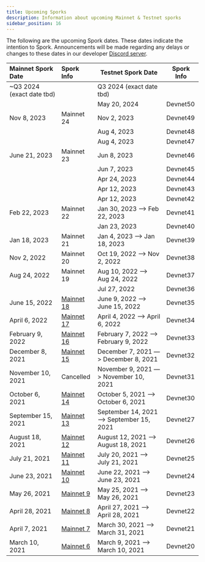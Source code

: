 ```yaml
---
title: Upcoming Sporks
description: Information about upcoming Mainnet & Testnet sporks
sidebar_position: 16
---
```


The following are the upcoming Spork dates. These dates indicate the intention to Spork. Announcements will be made regarding any delays or changes to these dates in our developer [Discord server](http://discord.gg/flow).

<div className="spork-table">

| Mainnet Spork Date          | Spork Info                             | Testnet Spork Date                       | Spork Info |
|:----------------------------|:---------------------------------------|------------------------------------------|------------|
| ~Q3 2024 (exact date tbd) |                                        | Q3 2024 (exact date tbd)               |            |
 |                             |                                        | May 20, 2024                             | Devnet50   |
| Nov 8, 2023                 | Mainnet 24                             | Nov 2, 2023                              | Devnet49   |
|                             |                                        | Aug 4, 2023                              | Devnet48   |
|                             |                                        | Aug 4, 2023                              | Devnet47   |
| June 21, 2023               | Mainnet 23                             | Jun 8, 2023                              | Devnet46   |
|                             |                                        | Jun 7, 2023                              | Devnet45   |
|                             |                                        | Apr 24, 2023                             | Devnet44   |
|                             |                                        | Apr 12, 2023                             | Devnet43   |
|                             |                                        | Apr 12, 2023                             | Devnet42   |
| Feb 22, 2023                | Mainnet 22                             | Jan 30, 2023 —> Feb 22, 2023             | Devnet41   |
|                             |                                        | Jan 23, 2023                             | Devnet40   |
| Jan 18, 2023                | Mainnet 21                             | Jan 4, 2023 —> Jan 18, 2023              | Devnet39   |
| Nov 2, 2022                 | Mainnet 20                             | Oct 19, 2022 —> Nov 2, 2022              | Devnet38   |
| Aug 24, 2022                | Mainnet 19                             | Aug 10, 2022 —> Aug 24, 2022             | Devnet37   |
|                             |                                        | Jul 27, 2022                             | Devnet36   |
| June 15, 2022               | [Mainnet 18](./past-sporks#mainnet-18) | June 9, 2022 —> June 15, 2022            | Devnet35   |
| April 6, 2022               | [Mainnet 17](./past-sporks#mainnet-17) | April 4, 2022 —> April 6, 2022           | Devnet34   |
| February 9, 2022            | [Mainnet 16](./past-sporks#mainnet-16) | February 7, 2022 —> February 9, 2022     | Devnet33   |
| December 8, 2021            | [Mainnet 15](./past-sporks#mainnet-15) | December 7, 2021 —> December 8, 2021     | Devnet32   |
| November 10, 2021           | Cancelled                              | November 9, 2021 —> November 10, 2021    | Devnet31   |
| October 6, 2021             | [Mainnet 14](./past-sporks#mainnet-14) | October 5, 2021 —> October 6, 2021       | Devnet30   |
| September 15, 2021          | [Mainnet 13](./past-sporks#mainnet-13) | September 14, 2021 —> September 15, 2021 | Devnet27   |
| August 18, 2021             | [Mainnet 12](./past-sporks#mainnet-12) | August 12, 2021 —> August 18, 2021       | Devnet26   |
| July 21, 2021               | [Mainnet 11](./past-sporks#mainnet-11) | July 20, 2021 —> July 21, 2021           | Devnet25   |
| June 23, 2021               | [Mainnet 10](./past-sporks#mainnet-10) | June 22, 2021 —> June 23, 2021           | Devnet24   |
| May 26, 2021                | [Mainnet 9](./past-sporks#mainnet-9)   | May 25, 2021 —> May 26, 2021             | Devnet23   |
| April 28, 2021              | [Mainnet 8](./past-sporks#mainnet-8)   | April 27, 2021 —> April 28, 2021         | Devnet22   |
| April 7, 2021               | [Mainnet 7](./past-sporks#mainnet-7)   | March 30, 2021 —> March 31, 2021         | Devnet21   |
| March 10, 2021              | [Mainnet 6](./past-sporks#mainnet-6)   | March 9, 2021 —> March 10, 2021          | Devnet20   |

</div>
